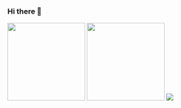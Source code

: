 ### Hi there 👋
<p>
  <img height="175px" src="https://github-readme-stats.vercel.app/api?username=256-daisuki&theme=dark"/>
  <img height="175px" src="https://github-readme-stats.vercel.app/api/top-langs/?username=256-daisuki&layout=compact&theme=dark"/>
  <img height_"200px" src="http://github-profile-summary-cards.vercel.app/api/cards/profile-details?username=256-daisuki&theme=dracula"/>
</p>
<p>
  
</p>
